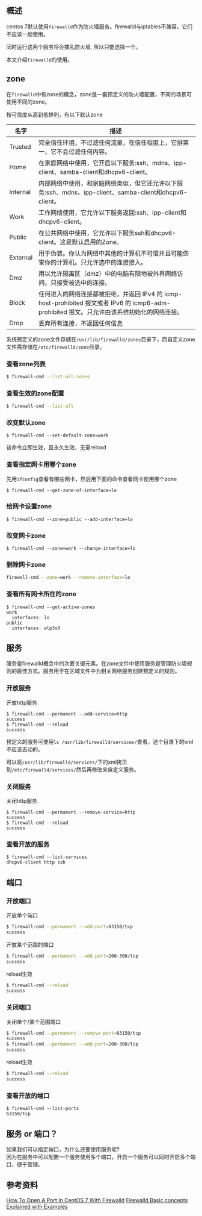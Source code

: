 [//title]:(centos-firewalld防火墙管理)
[//englishTitle]:(centos-firewalld-management)
[//category]:(linux,centos,network)
[//tags]:(linux,centos,firewalld,network,zone,service,port)
[//createTime]:(2020-03-21)
[//updateTime]:(2020-03-21)

## 概述
centos 7默认使用`firewalld`作为防火墙服务。firewalld与iptables不兼容，它们不应该一起使用。

同时运行这两个服务将会搞乱防火墙, 所以只能选择一个。  

本文介绍`firewalld`的使用。  

## zone 
在`firewalld`中有zone的概念，zone是一套预定义的防火墙配置，不同的场景可使用不同的zone。

按可信度从高到低排列，有以下默认zone    

| 名字     | 描述                                                                                                                                         |
| -------- | -------------------------------------------------------------------------------------------------------------------------------------------- |
| Trusted  | 完全信任环境，不过滤任何流量，在信任程度上，它排第一，它不会过滤任何内容。                                                                   |
| Home     | 在家庭网络中使用，它开启以下服务:ssh、mdns、ipp-client、samba-client和dhcpv6-client。                                                        |
| Internal | 内部网络中使用，和家庭网络类似，但它还允许以下服务:ssh、mdns、ipp-client、samba-client和dhcpv6-client。                                      |
| Work     | 工作网络使用，它允许以下服务返回:ssh、ipp-client和dhcpv6-client。                                                                            |
| Public   | 在公共网络中使用，它允许以下服务ssh和dhcpv6-client。这是默认启用的Zone。                                                                     |
| External | 用于伪装。你认为网络中其他的计算机不可信并且可能伤害你的计算机。只允许选中的连接接入。                                                       |
| Dmz      | 用以允许隔离区（dmz）中的电脑有限地被外界网络访问。只接受被选中的连接。                                                                      |
| Block    | 任何进入的网络连接都被拒绝，并返回 IPv4 的 icmp-host-prohibited 报文或者 IPv6 的 icmp6-adm-prohibited 报文。只允许由该系统初始化的网络连接。 |
| Drop     | 丢弃所有连接，不返回任何信息                                                                                                                 |

系统预定义的zone文件存储在`/usr/lib/firewalld/zones`目录下，而自定义zone文件需存储在`/etc/firewalld/zone`目录。  

### 查看zone列表
``` bash
$ firewall-cmd --list-all-zones
```

### 查看生效的zone配置
``` bash
$ firewall-cmd --list-all
```

### 改变默认zone
```
$ firewall-cmd --set-default-zone=work
```

该命令立即生效，且永久生效，无需reload  

### 查看指定网卡用哪个zone
先用`ifconfig`查看有哪些网卡，然后用下面的命令查看网卡使用哪个zone    
```
$ firewall-cmd --get-zone-of-interface=lo
```

### 给网卡设置zone
```
$ firewall-cmd --zone=public --add-interface=lo
```

### 改变网卡zone
```
$ firewall-cmd --zone=work --change-interface=lo
```

### 删除网卡zone
``` bash
firewall-cmd --zone=work --remove-interface=lo
```

### 查看所有网卡所在的zone
```
$ firewall-cmd --get-active-zones
work
  interfaces: lo
public
  interfaces: wlp3s0
```

## 服务
服务是firewalld概念中的次要关键元素。在zone文件中使用服务是管理防火墙规则的最佳方式。服务用于在区域文件中为相关网络服务创建预定义的规则。  

### 开放服务
开放http服务  
```
$ firewall-cmd --permanent --add-service=http
success
$ firewall-cmd --reload
success
```

预定义的服务可使用`ls /usr/lib/firewalld/services/`查看，这个目录下的xml不应该去动的。  

可以将`/usr/lib/firewalld/services/`下的xml拷贝到`/etc/firewalld/services/`然后再修改来自定义服务。  

### 关闭服务
关闭http服务  
```
$ firewall-cmd --permanent --remove-service=http
success
$ firewall-cmd --reload
success
```

### 查看开放的服务
```
$ firewall-cmd --list-services
dhcpv6-client http ssh
```

## 端口
### 开放端口
开放单个端口 
``` bash
$ firewall-cmd --permanent --add-port=63150/tcp
success
```

开放某个范围的端口
``` bash
$ firewall-cmd --permanent --add-port=200-300/tcp
success
```

reload生效
``` bash
$ firewall-cmd --reload
success
```


### 关闭端口
关闭单个/某个范围端口  
``` bash
$ firewall-cmd --permanent --remove-port=63150/tcp
success
$ firewall-cmd --permanent --add-port=200-300/tcp
success
```

reload生效  
``` bash
$ firewall-cmd --reload
success
```

### 查看开放的端口
```
$ firewall-cmd --list-ports
63150/tcp
```

## 服务 or 端口？ 
如果我们可以指定端口，为什么还要使用服务呢?  
因为在服务中可以配置一个服务使用多个端口，开启一个服务可以同时开启多个端口，便于管理。   

## 参考资料
[How To Open A Port In CentOS 7 With Firewalld](https://www.rootusers.com/how-to-open-a-port-in-centos-7-with-firewalld/)
[Firewalld Basic concepts Explained with Examples](https://www.computernetworkingnotes.com/rhce-study-guide/firewalld-basic-concepts-explained-with-examples.html)

